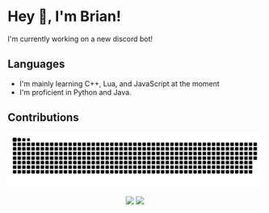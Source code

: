 # Hey 👋, I'm Brian!

I'm currently working on a new discord bot!

## Languages
- I'm mainly learning C++, Lua, and JavaScript at the moment
- I'm proficient in Python and Java.

## Contributions
<p align="center">
<a href="https://github.com/Lunahax"><img src="https://github.com/Lunahax/Lunahax/blob/output/github-contribution-grid-snake.svg"></a>
</p>
<p align="center">
  <a href="#"><img src="https://github-readme-stats.vercel.app/api?username=brians242&include_all_commits=true&count_private=true&&show_icons=true&theme=jolly" width="400"></a> 
  <a href="#"><img src="https://github-readme-streak-stats.herokuapp.com/?user=brians242&count_private=true&show_icons=true&theme=jolly" width="400"></a>
</p>

<!--
**brians242/brians242** is a ✨ _special_ ✨ repository because its `README.md` (this file) appears on your GitHub profile.

Here are some ideas to get you started:

- 🔭 I’m currently working on ...
- 🌱 I’m currently learning ...
- 👯 I’m looking to collaborate on ...
- 🤔 I’m looking for help with ...
- 💬 Ask me about ...
- 📫 How to reach me: ...
- 😄 Pronouns: ...
- ⚡ Fun fact: ...
-->
